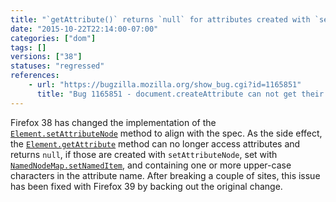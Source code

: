 ```yaml
---
title: "`getAttribute()` returns `null` for attributes created with `setAttributeNode` and containing upper-case characters in name"
date: "2015-10-22T22:14:00-07:00"
categories: ["dom"]
tags: []
versions: ["38"]
statuses: "regressed"
references:
    - url: "https://bugzilla.mozilla.org/show_bug.cgi?id=1165851"
      title: "Bug 1165851 - document.createAttribute can not get their own Added attributes"
---
```

Firefox 38 has changed the implementation of the [`Element.setAttributeNode`](https://developer.mozilla.org/docs/Web/API/Element/setAttributeNode) method to align with the spec. As the side effect, the [`Element.getAttribute`](https://developer.mozilla.org/docs/Web/API/Element/getAttribute) method can no longer access attributes and returns `null`, if those are created with `setAttributeNode`, set with [`NamedNodeMap.setNamedItem`](https://developer.mozilla.org/docs/Web/API/NamedNodeMap/setNamedItem), and containing one or more upper-case characters in the attribute name. After breaking a couple of sites, this issue has been fixed with Firefox 39 by backing out the original change.
